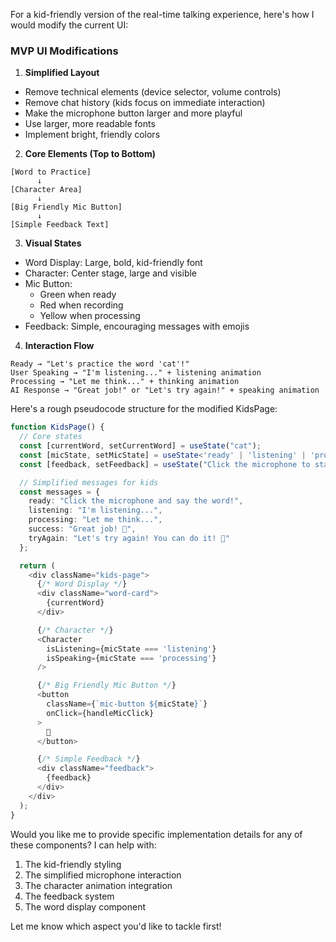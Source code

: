 

For a kid-friendly version of the real-time talking experience, here's how I would modify the current UI:

### MVP UI Modifications

1. **Simplified Layout**
- Remove technical elements (device selector, volume controls)
- Remove chat history (kids focus on immediate interaction)
- Make the microphone button larger and more playful
- Use larger, more readable fonts
- Implement bright, friendly colors

2. **Core Elements (Top to Bottom)**
```
[Word to Practice]
      ↓
[Character Area]
      ↓
[Big Friendly Mic Button]
      ↓
[Simple Feedback Text]
```

3. **Visual States**
- Word Display: Large, bold, kid-friendly font
- Character: Center stage, large and visible
- Mic Button: 
  * Green when ready
  * Red when recording
  * Yellow when processing
- Feedback: Simple, encouraging messages with emojis

4. **Interaction Flow**
```
Ready → "Let's practice the word 'cat'!"
User Speaking → "I'm listening..." + listening animation
Processing → "Let me think..." + thinking animation
AI Response → "Great job!" or "Let's try again!" + speaking animation
```

Here's a rough pseudocode structure for the modified KidsPage:

```typescript
function KidsPage() {
  // Core states
  const [currentWord, setCurrentWord] = useState("cat");
  const [micState, setMicState] = useState<'ready' | 'listening' | 'processing'>('ready');
  const [feedback, setFeedback] = useState("Click the microphone to start!");

  // Simplified messages for kids
  const messages = {
    ready: "Click the microphone and say the word!",
    listening: "I'm listening...",
    processing: "Let me think...",
    success: "Great job! 🌟",
    tryAgain: "Let's try again! You can do it! 💪"
  };

  return (
    <div className="kids-page">
      {/* Word Display */}
      <div className="word-card">
        {currentWord}
      </div>

      {/* Character */}
      <Character 
        isListening={micState === 'listening'}
        isSpeaking={micState === 'processing'}
      />

      {/* Big Friendly Mic Button */}
      <button 
        className={`mic-button ${micState}`}
        onClick={handleMicClick}
      >
        🎤
      </button>

      {/* Simple Feedback */}
      <div className="feedback">
        {feedback}
      </div>
    </div>
  );
}
```

Would you like me to provide specific implementation details for any of these components? I can help with:

1. The kid-friendly styling
2. The simplified microphone interaction
3. The character animation integration
4. The feedback system
5. The word display component

Let me know which aspect you'd like to tackle first!